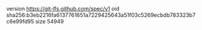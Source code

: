 version https://git-lfs.github.com/spec/v1
oid sha256:b3eb2216fa6137761651a7229425643a51f03c5269ecbdb783323b7c6e99fd95
size 54949
